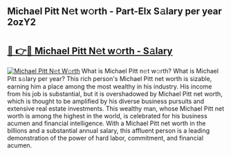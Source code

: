 ## Michael Pitt N𝚎t w𝚘rth - Part-Elx S𝚊lary per year 2ozY2

# <h2><a href="http://gc0cfmc.nevu.top/?p=Michael+Pitt">🔗 👉🔴 Michael Pitt N𝚎t w𝚘rth - S𝚊lary</a></h2>

[![Michael Pitt N𝚎t W𝚘rth](https://i.imgur.com/Oavwk0R.jpeg)](http://gc0cfmc.nevu.top/?p=Michael+Pitt)
What is Michael Pitt n𝚎t w𝚘rth? What is Michael Pitt s𝚊lary per year?
This rich person's Michael Pitt net worth is sizable, earning him a place among the most wealthy in his industry. His income from his job is substantial, but it is overshadowed by Michael Pitt net worth, which is thought to be amplified by his diverse business pursuits and extensive real estate investments. This wealthy man, whose Michael Pitt net worth is among the highest in the world, is celebrated for his business acumen and financial intelligence. With a Michael Pitt net worth in the billions and a substantial annual salary, this affluent person is a leading demonstration of the power of hard labor, commitment, and financial acumen.
